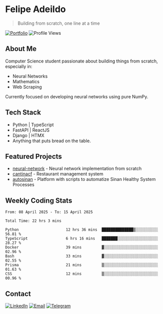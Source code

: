 # Felipe Adeildo
> Building from scratch, one line at a time

[![Portfolio](https://img.shields.io/badge/Portfolio-felipeadeildo.com-FF6B6B?style=flat-square&logo=firefox&logoColor=white)](https://felipeadeildo.com)
![Profile Views](https://komarev.com/ghpvc/?username=felipeadeildo&style=flat-square&color=FF6B6B)

## About Me
Computer Science student passionate about building things from scratch, especially in:
- Neural Networks
- Mathematics
- Web Scraping

Currently focused on developing neural networks using pure NumPy.

## Tech Stack
- Python  | TypeScript
- FastAPI | ReactJS
- Django  | HTMX
- Anything that puts bread on the table.

## Featured Projects
- [neural-network](https://github.com/felipeadeildo/neural-network) - Neural network implementation from scratch
- [cantinacf](https://github.com/felipeadeildo/cantinacf) - Restaurant management system
- [autosinan](https://github.com/felipeadeildo/autosinan) - Platform with scripts to automatize Sinan Healthy System Processes

## Weekly Coding Stats
<!--START_SECTION:waka-->

```ansi
From: 08 April 2025 - To: 15 April 2025

Total Time: 22 hrs 3 mins

Python                     12 hrs 36 mins  ██████████████▒░░░░░░░░░░   56.81 %
TypeScript                 6 hrs 16 mins   ███████░░░░░░░░░░░░░░░░░░   28.27 %
Docker                     39 mins         ▓░░░░░░░░░░░░░░░░░░░░░░░░   02.96 %
Bash                       33 mins         ▓░░░░░░░░░░░░░░░░░░░░░░░░   02.55 %
Prisma                     21 mins         ▒░░░░░░░░░░░░░░░░░░░░░░░░   01.63 %
CSS                        12 mins         ▒░░░░░░░░░░░░░░░░░░░░░░░░   00.96 %
```

<!--END_SECTION:waka-->

## Contact
[![LinkedIn](https://img.shields.io/badge/LinkedIn-felipeadeildo-0077B5?style=flat-square&logo=linkedin&logoColor=white)](https://linkedin.com/in/felipeadeildo)
[![Email](https://img.shields.io/badge/Email-contato@felipeadeildo.com-D14836?style=flat-square&logo=gmail&logoColor=white)](mailto:contato@felipeadeildo.com)
[![Telegram](https://img.shields.io/badge/Telegram-felipeadeildo-2CA5E0?style=flat-square&logo=telegram&logoColor=white)](https://t.me/felipeadeildo)
